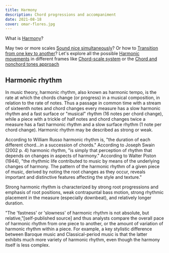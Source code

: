 ```yaml
---
title: Harmony
description: Chord progressions and accompaniment
date: 2021-08-18
cover: omar-flores.jpg
---
```


What is [Harmony](./study/index.md)?

May two or more scales [Sound nice simultaneously](./polytonality/index.md)? Or how to [Transition from one key to another](./modulation/index.md)? Let's explore all the possible [Harmonic movements](./movement/index.md) in different frames like [Chord-scale system](./chord-scale/index.md) or the [Chord and nonchord tones approach](./non-chord/index.md)

## Harmonic rhythm

In music theory, harmonic rhythm, also known as harmonic tempo, is the rate at which the chords change (or progress) in a musical composition, in relation to the rate of notes. Thus a passage in common time with a stream of sixteenth notes and chord changes every measure has a slow harmonic rhythm and a fast surface or "musical" rhythm (16 notes per chord change), while a piece with a trickle of half notes and chord changes twice a measure has a fast harmonic rhythm and a slow surface rhythm (1 note per chord change). Harmonic rhythm may be described as strong or weak.

According to William Russo harmonic rhythm is, "the duration of each different chord...in a succession of chords." According to Joseph Swain (2002 p. 4) harmonic rhythm, "is simply that perception of rhythm that depends on changes in aspects of harmony." According to Walter Piston (1944), "the rhythmic life contributed to music by means of the underlying changes of harmony. The pattern of the harmonic rhythm of a given piece of music, derived by noting the root changes as they occur, reveals important and distinctive features affecting the style and texture."

Strong harmonic rhythm is characterized by strong root progressions and emphasis of root positions, weak contrapuntal bass motion, strong rhythmic placement in the measure (especially downbeat), and relatively longer duration.

"The 'fastness' or 'slowness' of harmonic rhythm is not absolute, but relative,"[self-published source] and thus analysts compare the overall pace of harmonic rhythm from one piece to another, or the amount of variation of harmonic rhythm within a piece. For example, a key stylistic difference between Baroque music and Classical-period music is that the latter exhibits much more variety of harmonic rhythm, even though the harmony itself is less complex.
